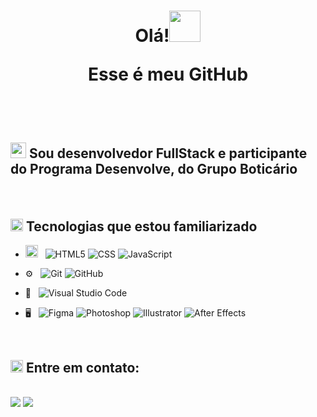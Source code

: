 <h1 align="center"> <b> Olá!<img src="https://em-content.zobj.net/source/microsoft-teams/337/waving-hand_medium-skin-tone_1f44b-1f3fd_1f3fd.png" width=50px></img>

Esse é meu GitHub</b></h1>

<br><br>
<h2>

   <img src="https://em-content.zobj.net/source/microsoft-teams/337/man-technologist_1f468-200d-1f4bb.png" width = 25px> Sou desenvolvedor FullStack e participante do Programa Desenvolve, do Grupo Boticário<br>
</h2>

<br>

<h2> <img width=20px src = "https://em-content.zobj.net/source/microsoft-teams/337/star-struck_1f929.png"> Tecnologias que estou familiarizado</h2>

- <img width=20px src="https://em-content.zobj.net/source/microsoft-teams/337/globe-with-meridians_1f310.png"> &nbsp;
  ![HTML5](https://img.shields.io/badge/-HTML5-333333?style=flat&logo=HTML5)
  ![CSS](https://img.shields.io/badge/-CSS-333333?style=flat&logo=CSS3&logoColor=1572B6)
  ![JavaScript](https://img.shields.io/badge/-JavaScript-333333?style=flat&logo=javascript)
  <!-- ![Typescript](https://img.shields.io/badge/-typescript-333333?style=flat&logo=typescript)
  ![React](https://img.shields.io/badge/-react-333333?style=flat&logo=react)  -->

- ⚙️ &nbsp;
  ![Git](https://img.shields.io/badge/-Git-333333?style=flat&logo=git)
  ![GitHub](https://img.shields.io/badge/-GitHub-333333?style=flat&logo=github)
- 🔧 &nbsp;
  ![Visual Studio Code](https://img.shields.io/badge/-Visual%20Studio%20Code-333333?style=flat&logo=visual-studio-code&logoColor=007ACC)
- 🖥 &nbsp;
    ![Figma](https://img.shields.io/badge/-Figma-333333?style=flat&logo=figma)
    ![Photoshop](https://img.shields.io/badge/-Photoshop-333333?style=flat&logo=adobe-photoshop)
    ![Illustrator](https://img.shields.io/badge/-Illustrator-333333?style=flat&logo=adobe-illustrator)
    ![After Effects](https://img.shields.io/badge/-After_Effects-333333?style=flat&logo=adobe-after-effects)

  <br>

<h2> <img width=20px src="https://em-content.zobj.net/source/microsoft-teams/337/eyes_1f440.png"> Entre em contato:</h2>

<br>
<a href="https://www.linkedin.com/in/guilherme-paes/" target="_blank">
    <img src="https://img.shields.io/badge/-LinkedIn-%230077B5?style=for-the-badge&logo=linkedin&logoColor=white" target="_blank"></a> 
    <img src="https://img.shields.io/badge/Gmail-D14836?style=for-the-badge&logo=gmail&logoColor=white" target="_blank"></a>
<br><br>
